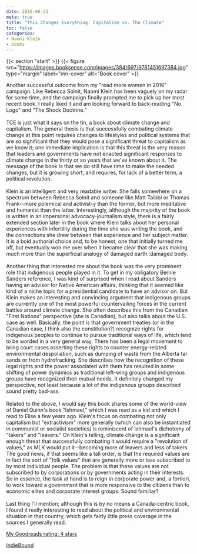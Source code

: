 ```yaml
---
date: 2016-06-21
meta: true
title: "This Changes Everything: Capitalism vs. The Climate"
toc: false
categories:
- Naomi Klein
- books
---
```


{{< section "start" >}}
{{< figure src="https://images.booksense.com/images/384/697/9781451697384.jpg" type="margin" label="mn-cover" alt="Book cover" >}}

Another successful outcome from my "read more women in 2016" campaign. Like Rebecca Solnit, Naomi Klein has been vaguely on my radar for some time, and the campaign finally prompted me to pick up her most recent book. I really liked it and am looking forward to back-reading "No Logo" and "The Shock Doctrine." <br /><br />TCE is just what it says on the tin, a book about climate change and capitalism. The general thesis is that successfully combating climate change at this point requires changes to lifestyles and political systems that are so significant that they would pose a significant threat to capitalism as we know it; one immediate implication is that this threat is the very reason that leaders and governments have not enacted significant responses to climate change in the thirty or so years that we've known about it. The message of the book is that we do still have time to make the needed changes, but it is growing short, and requires, for lack of a better term, a political revolution.<br /><br />Klein is an intelligent and very readable writer. She falls somewhere on a spectrum between Rebecca Solnit and someone like Matt Taibbi or Thomas Frank--more polemical and activist-y than the former, but more meditative and humanist than the latter. Interestingly, although the majority of the book is written in an impersonal advocacy-journalism style, there is a fairly extended section later in the book where Klein talks about her personal experiences with infertility during the time she was writing the book, and the connections she drew between that experience and her subject matter. It is a bold authorial choice and, to be honest, one that initially turned me off, but eventually won me over when it became clear that she was making much more than the superficial analogy of damaged earth::damaged body.<br /><br />Another thing that interested me about the book was the very prominent role that indigenous people played in it. To get in my obligatory Bernie Sanders reference, I was kind of surprised when I read about Sanders having an advisor for Native American affairs, thinking that it seemed like kind of a niche topic for a presidential candidate to have an advisor on. But Klein makes an interesting and convincing argument that indigenous groups are currently one of the most powerful countervailing forces in the current battles around climate change. She often describes this from the Canadian "First Nations" perspective (she is Canadian), but also talks about the U.S. case as well. Basically, the point is that government treaties (or in the Canadian case, I think also the constitution?) recognize rights for indigenous peoples to continue to pursue traditional ways of life, which tend to be worded in a very general way. There has been a legal movement to bring court cases asserting these rights to counter energy-related environmental despoliation, such as dumping of waste from the Alberta tar sands or from hydrofracking. She describes how the recognition of these legal rights and the power associated with them has resulted in some shifting of power dynamics as traditional left-wing groups and indigenous groups have recognized their mutual needs. It definitely changed my perspective, not least because a lot of the indigenous groups described sound pretty bad-ass.<br /><br />Related to the above, I would say this book shares some of the world-view of Daniel Quinn's book "Ishmael," which I was read as a kid and which I read to Elise a few years ago. Klein's focus on combating not only capitalism but "extractivism" more generally (which can also be instantiated in communist or socialist societies) is reminiscent of Ishmael's dichotomy of "takers" and "leavers." On Klein's telling, climate change is a significant enough threat that successfully combating it would require a "revolution of values," as MLK would put it--becoming more of leavers and less of takers. The good news, if that seems like a tall order, is that the required values are in fact the sort of "folk values" that are generally more or less subscribed to by most individual people. The problem is that these values are not subscribed to by corporations or by governments acting in their interests. So in essence, the task at hand is to reign in corporate power and, a fortiori, to work toward a government that is more responsive to the citizens than to economic elites and corporate interest groups. Sound familiar?<br /><br />Last thing I'll mention; although this is by no means a Canada-centric book, I found it really interesting to read about the political and environmental situation in that country, which gets fairly little press coverage in the sources I generally read.

[My Goodreads rating: 4 stars](https://www.goodreads.com/review/show/1668396893)  

[IndieBound](https://www.indiebound.org/book/9781451697384)
